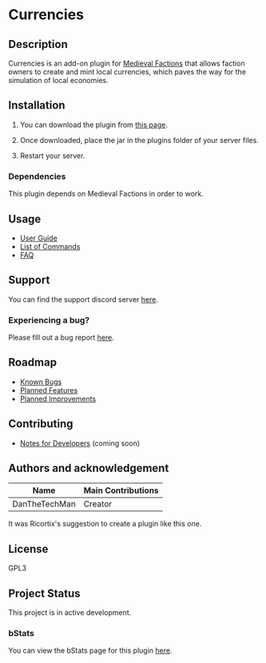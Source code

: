 # Currencies

## Description
Currencies is an add-on plugin for [Medieval Factions](https://github.com/dmccoystephenson/Medieval-Factions) that allows faction owners to create and mint local currencies, which paves the way for the simulation of local economies.

## Installation
1) You can download the plugin from [this page](https://github.com/dmccoystephenson/Currencies/releases).

2) Once downloaded, place the jar in the plugins folder of your server files.

3) Restart your server.

### Dependencies
This plugin depends on Medieval Factions in order to work.

## Usage
- [User Guide](https://github.com/dmccoystephenson/Currencies/wiki/Guide)
- [List of Commands](https://github.com/dmccoystephenson/Currencies/wiki/Commands)
- [FAQ](https://github.com/dmccoystephenson/Currencies/wiki/FAQ)

## Support
You can find the support discord server [here](https://discord.gg/xXtuAQ2).

### Experiencing a bug?
Please fill out a bug report [here](https://github.com/dmccoystephenson/Currencies/issues?q=is%3Aissue+is%3Aopen+label%3Abug).

## Roadmap
- [Known Bugs](https://github.com/dmccoystephenson/Currencies/issues?q=is%3Aopen+is%3Aissue+label%3Abug)
- [Planned Features](https://github.com/dmccoystephenson/Currencies/issues?q=is%3Aopen+is%3Aissue+label%3AEpic)
- [Planned Improvements](https://github.com/dmccoystephenson/Currencies/issues?q=is%3Aopen+is%3Aissue+label%3Aimprovement)

## Contributing
- [Notes for Developers](https://github.com/dmccoystephenson/Currencies/wiki/Developer-Notes) (coming soon)

## Authors and acknowledgement
Name | Main Contributions
------------ | -------------
DanTheTechMan | Creator

It was Ricortix's suggestion to create a plugin like this one.

## License
GPL3

## Project Status
This project is in active development.

### bStats
You can view the bStats page for this plugin [here](https://bstats.org/plugin/bukkit/Currencies/12810).
